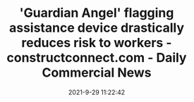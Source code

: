 ---
"title": "'Guardian Angel' flagging assistance device drastically reduces risk to workers - constructconnect.com - Daily Commercial News"
"date": "2021-9-29 11:22:42"
"feed_name": "GOOGLENEWSCONSTRUCTION"
"feed_website": "https://news.google.com/search?q=construction%2Bincident&hl=en-US&gl=US&ceid=US:en"
"feed_rss": "https://news.google.com/rss/search?q=construction%2Bincident&hl=en-US&gl=US&ceid=US:en"
"link": "https://canada.constructconnect.com/joc/news/ohs/2021/09/guardian-angel-flagging-assistance-device-drastically-reduces-risk-to-workers"
"source": "{'href': 'https://canada.constructconnect.com', 'title': 'Daily Commercial News'}"
"file": "_posts/2021-1-1-0b0e660c23bc3d1961d54a529cb997761d48ba94.md"
"accident": "0"
"drilling": "0"
"dead": "0"
"injured": "0"
"arrested": "0"
"where": "unknown site"
"causes": "unknown"
"place": "unknown place"
---
